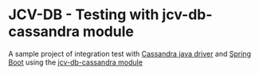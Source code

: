 # JCV-DB - Testing with jcv-db-cassandra module

A sample project of integration test with [Cassandra java driver](https://github.com/datastax/java-driver) and [Spring Boot](http://spring.io/projects/spring-boot) using the [jcv-db-cassandra module](https://github.com/ekino/jcv-db#cassandra-module)
